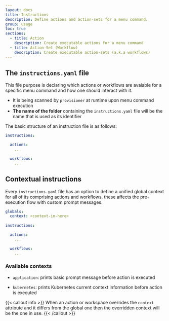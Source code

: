 ```yaml
---
layout: docs
title: Instructions
description: Define actions and action-sets for a menu command.
group: usage
toc: true
sections:
  - title: Action
    description: Create executable actions for a menu command
  - title: Action-Set (Workflow)
    description: Create executable action-sets (a.k.a workflows)
---
```


## The `instructions.yaml` file

This file purpose is declaring which actions or workflows are avaiable for a specific menu command and how one should interact with it.

- It is being scanned by `provisioner` at runtime upon menu command execution
- **The name of the folder** containing the `instructions.yaml` file will be the name that is used as its identifier

The basic structure of an instruction file is as follows:

```yaml
instructions:

  actions:
    ...

  workflows:
    ...

```

## Contextual instructions

Every `instructions.yaml` file has an option to define a unified global context for all of its comprising actions and workflows, these affects the pre-execution flow with custom prompt messages.

```yaml
globals:
  context: <context-in-here>
  
instructions:

  actions:
    ...

  workflows:
    ...
```

### Available contexts

- `application`: prints basic prompt message before action is executed

<!-- <div class="col-lg-6">
   <img style="vertical-align: top;" src="/docs/latest/assets/img/provisioner-app-context.svg" width="800" >
</div> -->

- `kubernetes`: prints Kubernetes current context information before action is executed

<!-- <div class="col-lg-6">
   <img style="vertical-align: top;" src="/docs/latest/assets/img/provisioner-k8s-context.svg" width="800" >
</div> -->

{{< callout info >}}
When an action or workspace overrides the `context` attribute and it differs from the global one then the overridden context will be the one in use.
{{< /callout >}}

